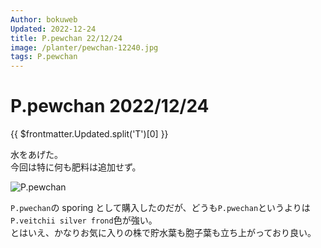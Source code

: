 ```yaml
---
Author: bokuweb
Updated: 2022-12-24
title: P.pewchan 22/12/24
image: /planter/pewchan-12240.jpg
tags: P.pewchan
---
```


# P.pewchan 2022/12/24

{{ $frontmatter.Updated.split('T')[0] }}

水をあげた。  
今回は特に何も肥料は追加せず。

![P.pewchan](/pewchan-12240.jpg)

`P.pwechan`の sporing として購入したのだが、どうも`P.pwechan`というよりは`P.veitchii silver frond`色が強い。  
とはいえ、かなりお気に入りの株で貯水葉も胞子葉も立ち上がっており良い。

<!-- more -->
